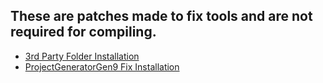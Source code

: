 ## These are patches made to fix tools and are not required for compiling.

- [3rd Party Folder Installation](ProjectGeneratorGen9%20Fix)
- [ProjectGeneratorGen9 Fix Installation](3rd%20Party%20Folder)

